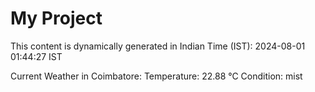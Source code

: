 # My Project

This content is dynamically generated in Indian Time (IST): 2024-08-01 01:44:27 IST


Current Weather in Coimbatore:
Temperature: 22.88 °C
Condition: mist
